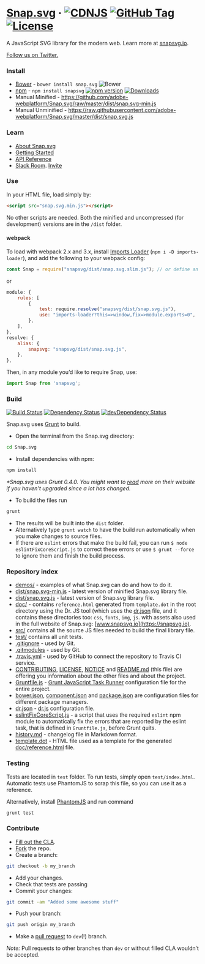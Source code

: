 [Snap.svg](http://snapsvg.io) · [![CDNJS](https://img.shields.io/cdnjs/v/snap.svg.svg)](https://cdnjs.com/libraries/snap.svg/) [![GitHub Tag](https://img.shields.io/github/tag/adobe-webplatform/snap.svg.svg)](https://github.com/adobe-webplatform/Snap.svg/releases) [![License](https://img.shields.io/npm/l/snapsvg.svg)](https://github.com/adobe-webplatform/Snap.svg/blob/master/LICENSE)
======

A JavaScript SVG library for the modern web. Learn more at [snapsvg.io](http://snapsvg.io).

[Follow us on Twitter.](https://twitter.com/snapsvg)

### Install
* [Bower](http://bower.io/) - `bower install snap.svg` ![Bower](https://img.shields.io/bower/v/snap.svg.svg)
* [npm](http://npmjs.com/) - `npm install snapsvg` [![npm version](https://img.shields.io/npm/v/snapsvg.svg?style=flat)](https://www.npmjs.com/package/snapsvg) [![Downloads](https://img.shields.io/npm/dt/snapsvg.svg)](https://www.npmjs.com/package/snapsvg)
* Manual Minified - https://github.com/adobe-webplatform/Snap.svg/raw/master/dist/snap.svg-min.js
* Manual Unminified - https://raw.githubusercontent.com/adobe-webplatform/Snap.svg/master/dist/snap.svg.js


### Learn

* [About Snap.svg](http://snapsvg.io/about/)
* [Getting Started](http://snapsvg.io/start/)
* [API Reference](http://snapsvg.io/docs/)
* [Slack Room](https://snapsvg.slack.com/). [Invite](https://snapsvg.slack.com/shared_invite/MTM2NTE4MTk3MDYwLTE0ODYwODgzNzUtYjQ0YmM1N2U0Mg)

### Use

In your HTML file, load simply by:
```html
<script src="snap.svg.min.js"></script>
```
No other scripts are needed. Both the minified and uncompressed (for development) versions are in the `/dist` folder.

#### webpack
To load with webpack 2.x and 3.x, install [Imports Loader](https://github.com/webpack-contrib/imports-loader) (`npm i -D imports-loader`), and add the following to your webpack config:

```js
const Snap = require("snapsvg/dist/snap.svg.slim.js"); // or define an alias in webpack.config.js
```
or
```js
module: {
    rules: [
        {
            test: require.resolve("snapsvg/dist/snap.svg.js"),
            use: "imports-loader?this=>window,fix=>module.exports=0",
        },
    ],
},
resolve: {
    alias: {
        snapsvg: "snapsvg/dist/snap.svg.js",
    },
},
```

Then, in any module you’d like to require Snap, use:
```js
import Snap from 'snapsvg';
```

### Build
[![Build Status](https://travis-ci.org/adobe-webplatform/Snap.svg.svg?branch=dev)](https://travis-ci.org/adobe-webplatform/Snap.svg)
[![Dependency Status](https://david-dm.org/adobe-webplatform/Snap.svg.svg)](https://david-dm.org/adobe-webplatform/Snap.svg)
[![devDependency Status](https://david-dm.org/adobe-webplatform/Snap.svg/dev-status.svg)](https://david-dm.org/adobe-webplatform/Snap.svg#info=devDependencies)

Snap.svg uses [Grunt](http://gruntjs.com/) to build.

* Open the terminal from the Snap.svg directory:
```sh
cd Snap.svg
```
* Install dependencies with npm:
```sh
npm install
```
_*Snap.svg uses Grunt 0.4.0. You might want to [read](http://gruntjs.com/getting-started) more on their website if you haven’t upgraded since a lot has changed._

* To build the files run
```sh
grunt
```
* The results will be built into the `dist` folder.
* Alternatively type `grunt watch` to have the build run automatically when you make changes to source files.
* If there are `eslint` errors that make the build fail, you can run
  `$ node eslintFixCoreScript.js` to correct these errors or use `$ grunt --force`
  to ignore them and finish the build process.

### Repository index

- [demos/](demos) - examples of what Snap.svg can do and how to do it.
- [dist/snap.svg-min.js](dist/snap.svg-min.js) - latest version of minified Snap.svg library file.
- [dist/snap.svg.js](dist/snap.svg.js) - latest version of Snap.svg library file.
- [doc/](doc/) - contains `reference.html` generated from `template.dot` in the
  root directory using the Dr. JS tool (which uses the [dr.json](dr.json) file, and it contains these directories too: `css`, `fonts`, `img`, `js`.
  with assets also used in the full website of Snap.svg: [www.snapsvg.io](https://snapsvg.io).
- [src/](src/) contains all the source JS files needed to build the final
  library file.
- [test/](test/) contains all unit tests.
- [.gitignore](.gitignore) - used by Git.
- [.gitmodules](.gitmodules) - used by Git.
- [.travis.yml](.travis.yml) - used by GitHub to connect the repository to
  Travis CI service.
- [CONTRIBUTING](CONTRIBUTING), [LICENSE](LICENSE), [NOTICE](NOTICE) and
  [README.md](README.md) (this file) are offering you information about the
  other files and about the project.
- [Gruntfile.js](Gruntfile.js) - [Grunt JavaScript Task Runner](https://gruntjs.com/) configuration file for the entire project.
- [bower.json](bower.json), [component.json](component.json) and
  [package.json](package.json) are configuration files for different package
  managers.
- [dr.json](dr.json) - [dr.js](https://github.com/adobe-webplatform/dr.js)
  configuration file.
- [eslintFixCoreScript.js](eslintFixCoreScript.js) - a script that uses the
  required `eslint` npm module to automatically fix the errors that are reported
  by the eslint task, that is defined in `Gruntfile.js`, before Grunt quits.
- [history.md](history.md) - changelog file in Markdown format.
- [template.dot](template.dot) - HTML file used as a template for the generated
[doc/reference.html](doc/reference.html) file.


### Testing

Tests are located in `test` folder. To run tests, simply open `test/index.html`. Automatic tests use PhantomJS to scrap this file, so you can use it as a reference.

Alternatively, install [PhantomJS](http://phantomjs.org) and run command
```sh
grunt test
```

### Contribute

* [Fill out the CLA](http://snapsvg.io/contributions/).
* [Fork](https://help.github.com/articles/fork-a-repo) the repo.
* Create a branch:
```sh
git checkout -b my_branch
```
* Add your changes.
* Check that tests are passing
* Commit your changes:
```sh
git commit -am "Added some awesome stuff"
```
* Push your branch:
```sh
git push origin my_branch
```
* Make a [pull request](https://help.github.com/articles/using-pull-requests) to `dev`(!) branch.

*Note:* Pull requests to other branches than `dev` or without filled CLA wouldn’t be accepted.

